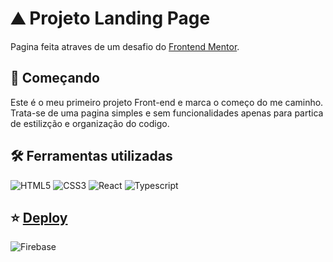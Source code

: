 # ⛰ Projeto Landing Page

Pagina feita atraves de um desafio do [Frontend Mentor](https://www.frontendmentor.io/).

## 🚀 Começando
Este é o meu primeiro projeto Front-end e marca o começo do me caminho.
Trata-se de uma pagina simples e sem funcionalidades apenas para partica de estilizção e organização do codigo.

## 🛠️ Ferramentas utilizadas
![HTML5](https://img.shields.io/badge/HTML5-E34F26?style=for-the-badge&logo=html5&logoColor=white) ![CSS3](https://img.shields.io/badge/CSS3-1572B6?style=for-the-badge&logo=css3&logoColor=white) ![React](https://img.shields.io/badge/React-20232A?style=for-the-badge&logo=react&logoColor=61DAFB) ![Typescript](https://img.shields.io/badge/TypeScript-007ACC?style=for-the-badge&logo=typescript&logoColor=white)

## ⭐ [Deploy](https://denisnascimento04.github.io/Larning_Page_1/)

![Firebase](https://firebasestorage.googleapis.com/v0/b/banco-de-imagens-9d0af.appspot.com/o/landing-page%2FCapturar.JPG?alt=media&token=2c3c0ef4-9aff-43a6-9362-a66c7a275bf6)
